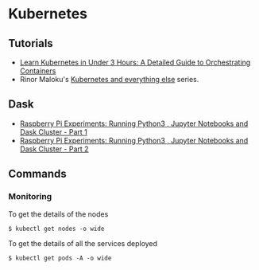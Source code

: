# Kubernetes

## Tutorials
* [Learn Kubernetes in Under 3 Hours: A Detailed Guide to Orchestrating Containers](https://www.freecodecamp.org/news/learn-kubernetes-in-under-3-hours-a-detailed-guide-to-orchestrating-containers-114ff420e882/)
* Rinor Maloku's [Kubernetes and everything else](https://rinormaloku.com/introduction-application-architecture/) series.


## Dask
* [Raspberry Pi Experiments: Running Python3 , Jupyter Notebooks and Dask Cluster - Part 1](https://priyabgeek.blogspot.com/2017/02/raspberry-pi-experiments-running.html)
* [Raspberry Pi Experiments: Running Python3 , Jupyter Notebooks and Dask Cluster - Part 2](https://priyabgeek.blogspot.com/2017/03/raspberry-pi-experiments-running.html)


## Commands

### Monitoring

To get the details of the nodes
```
$ kubectl get nodes -o wide
```

To get the details of all the services deployed
```
$ kubectl get pods -A -o wide
```
